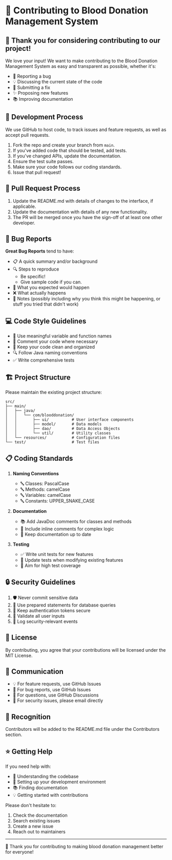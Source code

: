 # 🤝 Contributing to Blood Donation Management System

## 💖 Thank you for considering contributing to our project!

We love your input! We want to make contributing to the Blood Donation Management System as easy and transparent as possible, whether it's:

- 🐛 Reporting a bug
- 💡 Discussing the current state of the code
- 🔧 Submitting a fix
- ✨ Proposing new features
- 📚 Improving documentation

## 🚀 Development Process

We use GitHub to host code, to track issues and feature requests, as well as accept pull requests.

1. Fork the repo and create your branch from `main`.
2. If you've added code that should be tested, add tests.
3. If you've changed APIs, update the documentation.
4. Ensure the test suite passes.
5. Make sure your code follows our coding standards.
6. Issue that pull request!

## 📝 Pull Request Process

1. Update the README.md with details of changes to the interface, if applicable.
2. Update the documentation with details of any new functionality.
3. The PR will be merged once you have the sign-off of at least one other developer.

## 🐛 Bug Reports

**Great Bug Reports** tend to have:

- 📋 A quick summary and/or background
- 🔍 Steps to reproduce
  - Be specific!
  - Give sample code if you can.
- 🎯 What you expected would happen
- ❌ What actually happens
- 📝 Notes (possibly including why you think this might be happening, or stuff you tried that didn't work)

## 💻 Code Style Guidelines

- 📌 Use meaningful variable and function names
- 📝 Comment your code where necessary
- 🧹 Keep your code clean and organized
- 🔍 Follow Java naming conventions
- ✅ Write comprehensive tests

## 🏗️ Project Structure

Please maintain the existing project structure:

```
src/
├── main/
│   ├── java/
│   │   └── com/blooddonation/
│   │       ├── ui/          # User interface components
│   │       ├── model/       # Data models
│   │       ├── dao/         # Data Access Objects
│   │       └── util/        # Utility classes
│   └── resources/           # Configuration files
└── test/                    # Test files
```

## 📋 Coding Standards

1. **Naming Conventions**
   - 🔤 Classes: PascalCase
   - 🔤 Methods: camelCase
   - 🔤 Variables: camelCase
   - 🔤 Constants: UPPER_SNAKE_CASE

2. **Documentation**
   - 📚 Add JavaDoc comments for classes and methods
   - 💭 Include inline comments for complex logic
   - 📝 Keep documentation up to date

3. **Testing**
   - ✅ Write unit tests for new features
   - 🔄 Update tests when modifying existing features
   - 🎯 Aim for high test coverage

## 🔒 Security Guidelines

1. 🛡️ Never commit sensitive data
2. 🔐 Use prepared statements for database queries
3. 🔑 Keep authentication tokens secure
4. 🧪 Validate all user inputs
5. 📝 Log security-relevant events

## 📜 License

By contributing, you agree that your contributions will be licensed under the MIT License.

## 💬 Communication

- 💡 For feature requests, use GitHub Issues
- 🐛 For bug reports, use GitHub Issues
- 💭 For questions, use GitHub Discussions
- 📧 For security issues, please email directly

## 🎉 Recognition

Contributors will be added to the README.md file under the Contributors section.

## ⭐ Getting Help

If you need help with:
- 🤔 Understanding the codebase
- 🔧 Setting up your development environment
- 📚 Finding documentation
- 💡 Getting started with contributions

Please don't hesitate to:
1. Check the documentation
2. Search existing issues
3. Create a new issue
4. Reach out to maintainers

---

🙏 Thank you for contributing to making blood donation management better for everyone! 